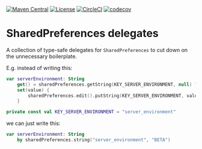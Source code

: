 [![Maven Central](https://img.shields.io/maven-central/v/io.github.antimonit/shared-preferences-delegates.svg?label=Maven%20Central)](https://search.maven.org/search?q=g:%22io.github.antimonit%22%20AND%20a:%22shared-preferences-delegates%22)
[![License](https://img.shields.io/badge/License-Apache%202.0-blue.svg)](https://opensource.org/licenses/Apache-2.0)
[![CircleCI](https://img.shields.io/circleci/build/gh/Antimonit/SharedPreferencesDelegates?label=CircleCI)](https://circleci.com/gh/Antimonit/SharedPreferencesDelegates)
[![codecov](https://codecov.io/gh/Antimonit/SharedPreferencesDelegates/graph/badge.svg?token=ZK4VJZSPFI)](https://codecov.io/gh/Antimonit/SharedPreferencesDelegates)

# SharedPreferences delegates

A collection of type-safe delegates for `SharedPreferences` to cut down on the unnecessary 
boilerplate.

E.g. instead of writing this:
```kotlin
var serverEnvironment: String
    get() = sharedPreferences.getString(KEY_SERVER_ENVIRONMENT, null) ?: "BETA"
    set(value) {
        sharedPreferences.edit().putString(KEY_SERVER_ENVIRONMENT, value).apply()
    }

private const val KEY_SERVER_ENVIRONMENT = "server_environment"
```

we can just write this:

```kotlin
var serverEnvironment: String
    by sharedPreferences.string("server_environment", "BETA")
```
